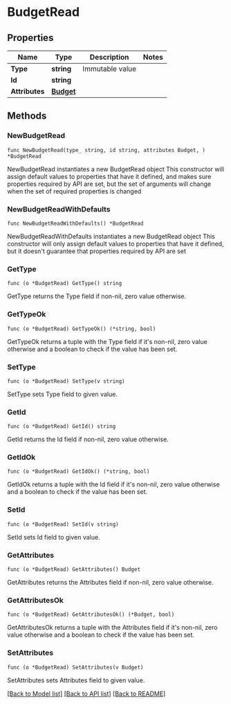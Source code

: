 # BudgetRead

## Properties

Name | Type | Description | Notes
------------ | ------------- | ------------- | -------------
**Type** | **string** | Immutable value | 
**Id** | **string** |  | 
**Attributes** | [**Budget**](Budget.md) |  | 

## Methods

### NewBudgetRead

`func NewBudgetRead(type_ string, id string, attributes Budget, ) *BudgetRead`

NewBudgetRead instantiates a new BudgetRead object
This constructor will assign default values to properties that have it defined,
and makes sure properties required by API are set, but the set of arguments
will change when the set of required properties is changed

### NewBudgetReadWithDefaults

`func NewBudgetReadWithDefaults() *BudgetRead`

NewBudgetReadWithDefaults instantiates a new BudgetRead object
This constructor will only assign default values to properties that have it defined,
but it doesn't guarantee that properties required by API are set

### GetType

`func (o *BudgetRead) GetType() string`

GetType returns the Type field if non-nil, zero value otherwise.

### GetTypeOk

`func (o *BudgetRead) GetTypeOk() (*string, bool)`

GetTypeOk returns a tuple with the Type field if it's non-nil, zero value otherwise
and a boolean to check if the value has been set.

### SetType

`func (o *BudgetRead) SetType(v string)`

SetType sets Type field to given value.


### GetId

`func (o *BudgetRead) GetId() string`

GetId returns the Id field if non-nil, zero value otherwise.

### GetIdOk

`func (o *BudgetRead) GetIdOk() (*string, bool)`

GetIdOk returns a tuple with the Id field if it's non-nil, zero value otherwise
and a boolean to check if the value has been set.

### SetId

`func (o *BudgetRead) SetId(v string)`

SetId sets Id field to given value.


### GetAttributes

`func (o *BudgetRead) GetAttributes() Budget`

GetAttributes returns the Attributes field if non-nil, zero value otherwise.

### GetAttributesOk

`func (o *BudgetRead) GetAttributesOk() (*Budget, bool)`

GetAttributesOk returns a tuple with the Attributes field if it's non-nil, zero value otherwise
and a boolean to check if the value has been set.

### SetAttributes

`func (o *BudgetRead) SetAttributes(v Budget)`

SetAttributes sets Attributes field to given value.



[[Back to Model list]](../README.md#documentation-for-models) [[Back to API list]](../README.md#documentation-for-api-endpoints) [[Back to README]](../README.md)


